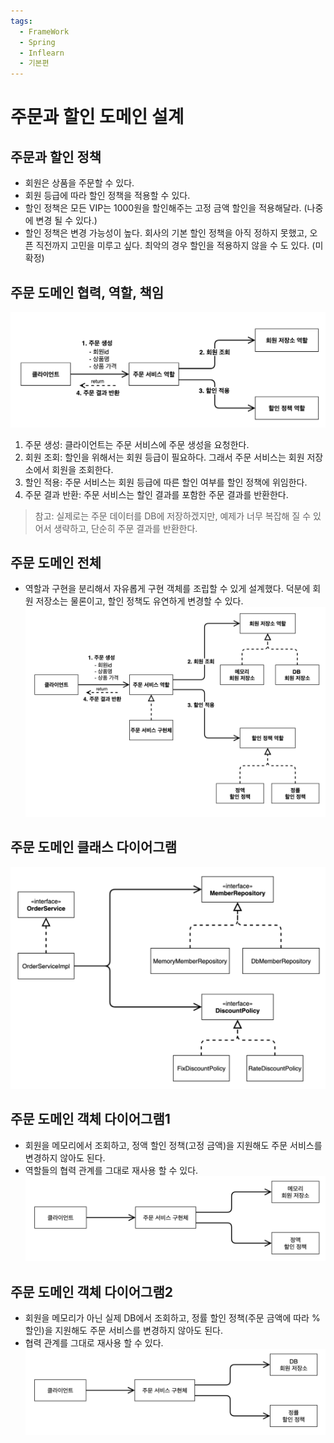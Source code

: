 ```yaml
---
tags:
  - FrameWork
  - Spring
  - Inflearn
  - 기본편
---
```

# 주문과 할인 도메인 설계

## 주문과 할인 정책
- 회원은 상품을 주문할 수 있다.
- 회원 등급에 따라 할인 정책을 적용할 수 있다.
- 할인 정책은 모든 VIP는 1000원을 할인해주는 고정 금액 할인을 적용해달라. (나중에 변경 될 수 있다.)
- 할인 정책은 변경 가능성이 높다. 회사의 기본 할인 정책을 아직 정하지 못했고, 오픈 직전까지 고민을 미루고 싶다. 최악의 경우 할인을 적용하지 않을 수 도 있다. (미확정)

## 주문 도메인 협력, 역할, 책임
![image](https://github.com/SubiYoon/SubiYoon.github.io/blob/main/Attached%20File/%EC%8A%A4%ED%81%AC%EB%A6%B0%EC%83%B7%202024-12-28%20%EC%98%A4%ED%9B%84%207.35.34.png?raw=true)
1. 주문 생성: 클라이언트는 주문 서비스에 주문 생성을 요청한다.
2. 회원 조회: 할인을 위해서는 회원 등급이 필요하다. 그래서 주문 서비스는 회원 저장소에서 회원을 조회한다.
3. 할인 적용: 주문 서비스는 회원 등급에 따른 할인 여부를 할인 정책에 위임한다.
4. 주문 결과 반환: 주문 서비스는 할인 결과를 포함한 주문 결과를 반환한다.

> 참고: 실제로는 주문 데이터를 DB에 저장하겠지만, 예제가 너무 복잡해 질 수 있어서 생략하고, 단순히 주문 결과를 반환한다.

## 주문 도메인 전체
- 역할과 구현을 분리해서 자유롭게 구현 객체를 조립할 수 있게 설계했다. 덕분에 회원 저장소는 물론이고, 할인 정책도 유연하게 변경할 수 있다.
![image](https://github.com/SubiYoon/SubiYoon.github.io/blob/main/Attached%20File/%EC%8A%A4%ED%81%AC%EB%A6%B0%EC%83%B7%202024-12-28%20%EC%98%A4%ED%9B%84%207.36.17.png?raw=true)

## 주문 도메인 클래스 다이어그램
![image](https://github.com/SubiYoon/SubiYoon.github.io/blob/main/Attached%20File/%EC%8A%A4%ED%81%AC%EB%A6%B0%EC%83%B7%202024-12-28%20%EC%98%A4%ED%9B%84%207.36.59.png?raw=true)

## 주문 도메인 객체 다이어그램1
- 회원을 메모리에서 조회하고, 정액 할인 정책(고정 금액)을 지원해도 주문 서비스를 변경하지 않아도 된다.
- 역할들의 협력 관계를 그대로 재사용 할 수 있다.
![image](https://github.com/SubiYoon/SubiYoon.github.io/blob/main/Attached%20File/%EC%8A%A4%ED%81%AC%EB%A6%B0%EC%83%B7%202024-12-28%20%EC%98%A4%ED%9B%84%207.37.16.png?raw=true)

## 주문 도메인 객체 다이어그램2
- 회원을 메모리가 아닌 실제 DB에서 조회하고, 정률 할인 정책(주문 금액에 따라 % 할인)을 지원해도 주문 서비스를 변경하지 않아도 된다.
- 협력 관계를 그대로 재사용 할 수 있다.
![image](https://github.com/SubiYoon/SubiYoon.github.io/blob/main/Attached%20File/%EC%8A%A4%ED%81%AC%EB%A6%B0%EC%83%B7%202024-12-28%20%EC%98%A4%ED%9B%84%207.38.02.png?raw=true)

